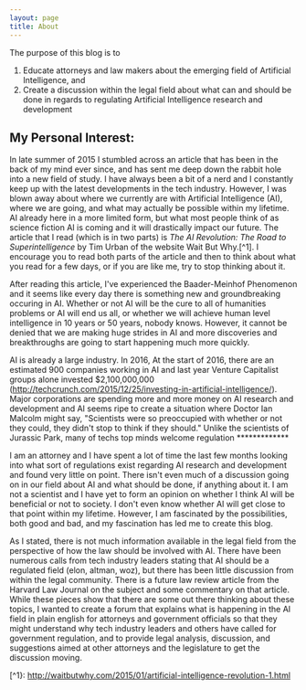 ```yaml
---
layout: page
title: About
---
```


<div class="message">
  The purpose of this blog is to
    <ol>
      <li> Educate attorneys and law makers about the emerging field of Artificial Intelligence, and </li>
      <li> Create a discussion within the legal field about what can and should be done in regards to regulating Artificial Intelligence research and development</li>
    </ol>
</div>
	
## My Personal Interest:

In late summer of 2015 I stumbled across an article that has been in the back of my mind ever since, and has sent me deep down the rabbit hole into a new field of study. I have always been a bit of a nerd and I constantly keep up with the latest developments in the tech industry. However, I was blown away about where we currently are with  Artificial Intelligence (AI), where we are going, and what may actually be possible within my lifetime. AI already here in a more limited form, but what most people think of as science fiction AI is coming and it will drastically impact our future. The article that I read (which is in two parts) is <i>The AI Revolution: The Road to Superintelligence</i> by Tim Urban of the website Wait But Why.[^1]. I encourage you to read both parts of the article and then to think about what you read for a few days, or if you are like me, try to stop thinking about it. 

After reading this article, I've experienced the Baader-Meinhof Phenomenon and it seems like every day there is something new and groundbreaking occuring in AI. Whether or not  AI will be the cure to all of humanities problems or AI will end us all, or whether we will achieve human level intelligence in 10 years or 50 years, nobody knows. However, it cannot be denied that we are making huge strides in AI and more discoveries and breakthroughs are going to start happening much more quickly. 

AI is already a large industry. In 2016, At the start of 2016, there are an estimated 900 companies working in AI and last year Venture Capitalist groups alone invested $2,100,000,000 (<a>http://techcrunch.com/2015/12/25/investing-in-artificial-intelligence/</a>).  Major corporations are spending more and more money on AI research and development and AI seems ripe to create a situation where Doctor Ian Malcolm might say, "Scientists were so preoccupied with whether or not they could, they didn't stop to think if they should." Unlike the scientists of Jurassic Park, many of techs top minds welcome regulation *************

I am an attorney and I have spent a lot of time the last few months looking into what sort of regulations exist regarding AI research and development and found very little on point. There isn't even much of a discussion going on in our field about AI and what should be done, if anything about it. I am not a scientist and I have yet to form an opinion on whether I think AI will be beneficial or not to society. I don't even know whether AI will get close to that point within my lifetime. However, I am fascinated by the possibilities, both good and bad, and my fascination has led me to create this blog.

As I stated, there is not much information available in the legal field from the perspective of how the law should be involved with AI. There have been numerous calls from tech industry leaders stating that AI should be a regulated field (elon, altman, woz),  but there has been little discussion from within the legal community. There is a future law review article from the Harvard Law Journal on the subject and some commentary on that article. While these pieces show that there are some out there thinking about these topics, I wanted to create a forum that explains what is happening in the AI field in plain english for attorneys and government officials so that they might understand why tech industry leaders and others have called for government regulation, and  to provide legal analysis, discussion, and suggestions aimed at other attorneys and the legislature to get the discussion moving.


[^1}: <a>http://waitbutwhy.com/2015/01/artificial-intelligence-revolution-1.html</a>
